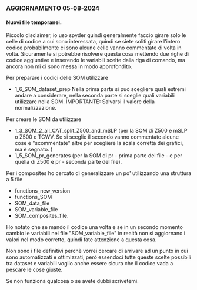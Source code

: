 ### AGGIORNAMENTO 05-08-2024

#### Nuovi file temporanei. 
Piccolo disclaimer, io uso spyder quindi generalmente faccio girare solo le celle di codice a cui sono interessata, quindi se siete soliti girare l'intero codice probabilmente ci sono alcune celle vanno commentate di volta in volta. Sicuramente si potrebbe risolvere questa cosa mettendo due righe di codice aggiuntive e inserendo le variabili scelte dalla riga di comando, ma ancora non mi ci sono messa in modo approfondito. 

Per preparare i codici delle SOM utilizzare
- 1_6_SOM_dataset_prep
Nella prima parte si può scegliere quali estremi andare a considerare, nella seconda parte si sceglie quali variabili utilizzare nella SOM. IMPORTANTE: Salvarsi il valore della normalizzazione. 

Per creare le SOM da utilizzare
- 1_3_SOM_2_all_CAT_split_Z500_and_mSLP (per la SOM di Z500 e mSLP o Z500 e TCWV. Se si sceglie il secondo vanno commentate alcune cose e "scommentate" altre per scegliere la scala corretta dei grafici, ma è segnato. )
- 1_5_SOM_pr_generates (per la SOM di pr - prima parte del file - e per quella di Z500 e pr - seconda parte del file).

Per i composites ho cercato di generalizzare un po' utilizzando una struttura a 5 file
- functions_new_version
- functions_SOM
- SOM_data_file
- SOM_variable_file
- SOM_composites_file.
  
Ho notato che se mando il codice una volta e se in un secondo momento cambio le variabili nel file "SOM_variable_file" in realtà non si aggiornano i valori nel modo corretto, quindi fate attenzione a questa cosa.

Non sono i file definitivi perchè vorrei cercare di arrivare ad un punto in cui sono automatizzati e ottimizzati, però essendoci tutte queste scelte possibili tra dataset e variabili voglio anche essere sicura che il codice vada a pescare le cose giuste. 

Se non funziona qualcosa o se avete dubbi scrivetemi. 



